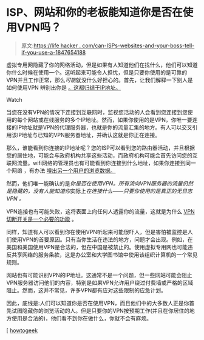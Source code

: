 # ISP、网站和你的老板能知道你是否在使用VPN吗？

> 原文:[https://life hacker . com/can-ISPs-websites-and-your-boss-tell-if-you-use-a-1847654188](https://lifehacker.com/can-isps-websites-and-your-boss-tell-if-youre-using-a-1847654188)

虚拟专用网隐藏了你的网络活动，但是如果有人知道他们在找什么，他们可以知道你什么时候在使用一个。这听起来可能令人担忧，但是只要你使用的是可靠的VPN并且工作正常，那么*可能*就没什么好担心的。首先，让我们解释一下别人是如何使用VPN 辨别出你是 [。这都归结于IP地址。](https://lifehacker.com/how-to-find-a-trustworthy-vpn-1833045522)

Watch

当您在没有VPN的情况下连接到互联网时，监视您活动的人会看到您连接到您使用的每个网站或在线服务的多个IP地址。然而，如果你使用的是VPN，你唯一要连接的IP地址就是VPN的代理服务器，也就是你的流量汇集的地方。有人可以交叉引用该IP地址与已知的VPN服务器地址，并确认这就是你正在连接。

那么，谁能看到你连接的IP地址呢？您的ISP可以看到您的路由器活动，并且根据您的居住地，可能会与政府机构共享这些活动，而政府机构可能会首先访问您的互联网流量。wifi网络的管理员也有可能看到你连接到什么地址，如果你连接到同一个网络 ，有办法 [嗅出另一个用户的浏览数据。](https://lifehacker.com/im-begging-you-to-use-a-vpn-at-hotels-1847323935)

然而，他们唯一能确认的是*你是否在使用VPN。所有流向VPN服务器的流量仍然是隐藏的，没有人能知道你*实际上*在连接什么——只要你使用的是真正的无日志VPN 。*

VPN连接也有可能失败，这将表面上向任何人透露你的流量，这就是为什么 [VPN切断开关是一个必要的功能](https://lifehacker.com/do-you-need-a-vpn-kill-switch-1847431876) 。

同样，知道有人可以看到你在使用VPN听起来可能很吓人，但是害怕被监控是人们使用VPN的首要原因。只有当你生活在违法的地方，问题才会出现。例如，在美国和美国使用VPN是合法的，但在中国是被禁止的。使用虚拟专用网也可能违反共享网络的服务条款，这是办公室和大学图书馆中使用该组织计算机的一个常见规则。

网站也有可能识别VPN的IP地址。这通常不是一个问题，但一些网站可能会阻止VPN服务器访问他们的内容，特别是如果VPN允许用户绕过付费墙或严格的区域阻止。然而，这并不常见，许多VPN都有应对这些限制的应急计划。

因此，底线是:人们可以知道你是否在使用VPN，而且他们中的大多数人正是你首先试图隐藏你的浏览活动的人。但是只要你的VPN按预期工作(并且在你居住的地方使用是合法的)，他们看不到你在做什么，你就不会有麻烦。

[ [howtogeek](https://www.howtogeek.com/749839/can-my-isp-see-if-im-using-a-vpn-and-do-they-care/)